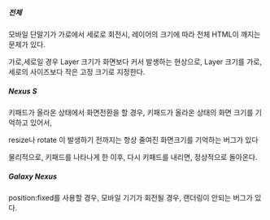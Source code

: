 ##### 전체

모바일 단말기가 가로에서 세로로 회전시, 레이어의 크기에 따라 전체 HTML이 깨지는 문제가 있다.

가로,세로일 경우 Layer 크기가 화면보다 커서 발생하는 현상으로, Layer 크기를 가로,세로의 사이즈보다 작은 고정 크기로 지정한다.

##### Nexus S

키패드가 올라온 상태에서 화면전환을 할 경우, 키패드가 올라온 상태의 화면 크기를 기억하고 있어서,

resize나 rotate 이 발생하기 전까지는 항상 줄여진 화면크기를 기억하는 버그가 있다

물리적으로, 키패드를 나타나게 한 이후, 다시 키패드를 내리면, 정상적으로 돌아온다.

##### Galaxy Nexus

position:fixed를 사용할 경우, 모바일 기기가 회전될 경우, 랜더링이 안되는 버그가 있다.
